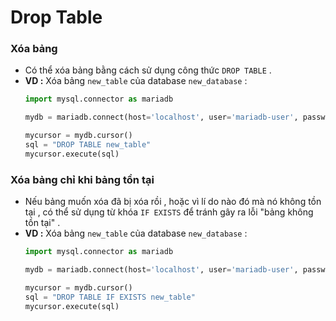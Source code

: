 # Drop Table
### **Xóa bảng**
- Có thể xóa bảng bằng cách sử dụng công thức `DROP TABLE` .
- **VD :** Xóa bảng `new_table` của database `new_database` :
    ```py
    import mysql.connector as mariadb

    mydb = mariadb.connect(host='localhost', user='mariadb-user', password='P@ssw0rd', database='new_database')

    mycursor = mydb.cursor()
    sql = "DROP TABLE new_table"
    mycursor.execute(sql)
    ```
### **Xóa bảng chỉ khi bảng tồn tại**
- Nếu bảng muốn xóa đã bị xóa rồi , hoặc vì lí do nào đó mà nó không tồn tại , có thể sử dụng từ khóa `IF EXISTS` để tránh gây ra lỗi "bảng không tồn tại" .
- **VD :** Xóa bảng `new_table` của database `new_database` :
    ```py
    import mysql.connector as mariadb

    mydb = mariadb.connect(host='localhost', user='mariadb-user', password='P@ssw0rd', database='new_database')

    mycursor = mydb.cursor()
    sql = "DROP TABLE IF EXISTS new_table"
    mycursor.execute(sql)
    ```